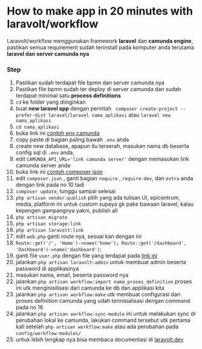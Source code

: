 # How to make app in 20 minutes with laravolt/workflow

Laravolt/workflow menggunakan framework **laravel** dan **camunda engine**, pastikan semua requirement sudah terinstall pada komputer anda terutama **laravel dan server camunda nya**

### Step

 1. Pastikan sudah terdapat file bpmn dan server camunda nya
 2. Pastikan file bpmn sudah ter deploy di server camunda dan sudah terdapat minimal satu **process definitions**
 3. `cd` ke folder yang diinginkan
 4. buat **new laravel app** dengan perintah `
composer create-project --prefer-dist laravel/laravel nama_aplikasi`
 atau `laravel new nama_aplikasi`
 3. `cd nama_aplikasi`
 4. buka link ini [contoh env camunda](https://github.com/damarteplok/env_example/blob/master/.env_example) 
 5. copy paste di bagian paling bawah `.env` anda
 6. create new database, apapun itu terserah, masukan nama db beserta config sql di `.env` anda,
 7. edit `CAMUNDA_API_URL='link camunda server'` dengan memasukan link camunda server anda
 8. buka link ini [contoh composer json](https://github.com/damarteplok/env_example/blob/master/composer_file)
 9. edit `composer.json` , ganti bagian `require` , `require-dev`, dan `extra` anda dengan link pada no 10 tadi
 10.  `composer update`, tunggu sampai selesai
 11. `php artisan vendor:publish` pilih yang ada tulisan UI, epicentrum, media, platform ini untuk custom supaya gk pake bawaan laravel, kalau kepengen gampangnya yakni, publish all
 12. `php artisan migrate`
 13. `php artisan storage:link`
 14. `php artisan laravolt:link`
 15. edit `web.php` ganti route nya, sesuai kan dengan ini
 16. `Route::get('/', 'Home')->name('home');
Route::get('/dashboard', 'Dashboard')->name('dashboard')`;
 17. ganti file `user.php` dengan file yang terdapat pada [link ini](https://github.com/damarteplok/env_example/blob/master/user.php)
 18. jalankan `php artisan laravolt:admin` untuk membuat admin beserta password di applikasinya
 19. masukan nama, email, beserta password nya
 20. jalankan `php artisan workflow:import nama_proses_definition` proses ini utk menginisilisasi dari camunda ke db dan applikasi kita
 21. jalankan `php artisan workflow:make` utk membuat configurasi dari proses definition camunda yang udah terinisialisasi dengan command pada no 16
 22. jalankan `php artisan workflow:sync-module` ini untuk melakukan sync dr perubahan lokal ke camunda, lakukan command tersebut utk pertama kali setelah `php artisan workflow:make` atau ada perubahan pada `config/workflow-modules/`
 23. untuk lebih lengkap nya bisa membaca documentasi di [laravolt.dev](https://laravolt.dev/)
    
